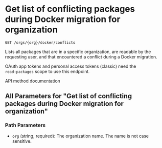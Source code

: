 # Get list of conflicting packages during Docker migration for organization

`GET /orgs/{org}/docker/conflicts`

Lists all packages that are in a specific organization, are readable by the requesting user, and that encountered a conflict during a Docker migration.

OAuth app tokens and personal access tokens (classic) need the `read:packages` scope to use this endpoint.

[API method documentation](https://docs.github.com/rest/packages/packages#get-list-of-conflicting-packages-during-docker-migration-for-organization)

## All Parameters for "Get list of conflicting packages during Docker migration for organization"

### Path Parameters

- `org` (string, required): The organization name. The name is not case sensitive.
